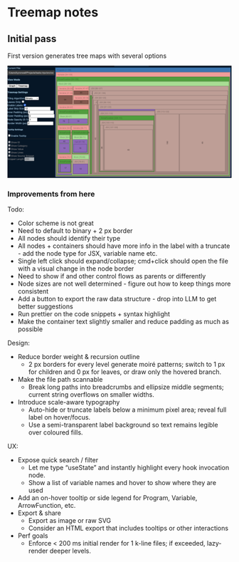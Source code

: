 # Treemap notes

## Initial pass

First version generates tree maps with several options

![alt text](image.png)

### Improvements from here

Todo:

- Color scheme is not great
- Need to default to binary + 2 px border
- All nodes should identify their type
- All nodes + containers should have more info in the label with a truncate - add the node type for JSX, variable name etc.
- Single left click should expand/collapse; cmd+click should open the file with a visual change in the node border
- Need to show if and other control flows as parents or differently
- Node sizes are not well determined - figure out how to keep things more consistent
- Add a button to export the raw data structure - drop into LLM to get better suggestions
- Run prettier on the code snippets + syntax highlight
- Make the container text slightly smaller and reduce padding as much as possible

Design:

- Reduce border weight & recursion outline
  - 2 px borders for every level generate moiré patterns; switch to 1 px for children and 0 px for leaves, or draw only the hovered branch.
- Make the file path scannable
  - Break long paths into breadcrumbs and ellipsize middle segments; current string overflows on smaller widths.
- Introduce scale-aware typography
  - Auto-hide or truncate labels below a minimum pixel area; reveal full label on hover/focus.
  - Use a semi-transparent label background so text remains legible over coloured fills.

UX:

- Expose quick search / filter
  - Let me type “useState” and instantly highlight every hook invocation node.
  - Show a list of variable names and hover to show where they are used
- Add an on-hover tooltip or side legend for Program, Variable, ArrowFunction, etc.
- Export & share
  - Export as image or raw SVG
  - Consider an HTML export that includes tooltips or other interactions
- Perf goals
  - Enforce < 200 ms initial render for 1 k-line files; if exceeded, lazy-render deeper levels.

